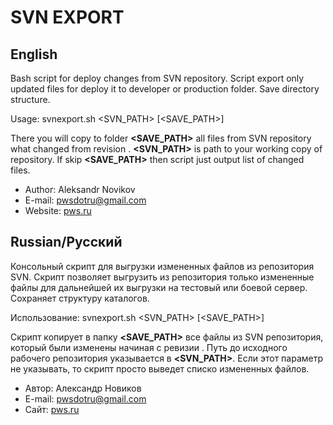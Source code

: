 SVN EXPORT
==========

English
-------

Bash script for deploy changes from SVN repository. Script export only updated files for deploy it to developer or production folder. Save directory structure.

Usage: svnexport.sh <SVN_PATH> <REVISION> [<SAVE_PATH>]

There you will copy to folder **<SAVE_PATH>** all files from SVN repository what changed from revision **<REVISION>**. **<SVN_PATH>** is path to your working copy of repository. If skip **<SAVE_PATH>** then script just output list of changed files.


+ Author: Aleksandr Novikov
+ E-mail: pwsdotru@gmail.com
+ Website: [pws.ru](http://pws.ru/)


Russian/Русский
---------------

Консольный скрипт для выгрузки измененных файлов из репозитория SVN. Скрипт позволяет выгрузить из репозитория только измененные файлы для дальнейшей их выгрузки на тестовый или боевой сервер. Сохраняет структуру каталогов.

 Использование: svnexport.sh <SVN_PATH> <REVISION> [<SAVE_PATH>]

Скрипт копирует в папку **<SAVE_PATH>** все файлы из SVN репозитория, который были изменены начиная с ревизии **<REVISION>**. Путь до исходного рабочего репозитория указывается в **<SVN_PATH>**. Если этот параметр не указывать, то скрипт просто выведет списко измененных файлов.

+ Автор: Александр Новиков
+ E-mail: pwsdotru@gmail.com
+ Сайт: [pws.ru](http://pws.ru/)
